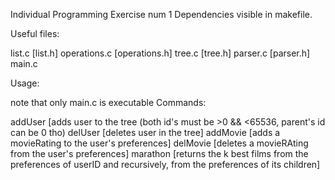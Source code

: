 Individual Programming Exercise num 1
Dependencies visible in makefile.

Useful files:

list.c [list.h]
operations.c [operations.h]
tree.c [tree.h]
parser.c [parser.h]
main.c

Usage:

note that only main.c is executable
Commands:

addUser [adds user to the tree (both id's must be >0 && <65536, parent's id can be 0 tho)
delUser [deletes user in the tree]
addMovie [adds a movieRating to the user's preferences]
delMovie [deletes a movieRAting from the user's preferences]
marathon [returns the k best films from the preferences of userID and recursively, from the preferences of its children]

